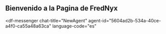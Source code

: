 ## Bienvenido a la Pagina de FredNyx



<script src="https://www.gstatic.com/dialogflow-console/fast/messenger/bootstrap.js?v=1"></script>
<df-messenger
  chat-title="NewAgent"
  agent-id="5604ad2b-534a-40ce-a4f0-ca55a48a63ca"
  language-code="es"
></df-messenger>
